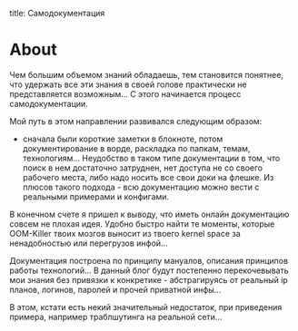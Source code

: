 title: Самодокументация

# About

Чем большим объемом знаний обладаешь, тем становится понятнее, что удержать все эти знания в своей голове практически не представляется возможным...
С этого начинается процесс самодокументации. 

Мой путь в этом направлении развивался следующим образом:

- сначала были короткие заметки в блокноте, потом документирование в ворде, раскладка по папкам, темам, технологиям...
Неудобство в таком типе документации в том, что поиск в нем достаточно затруднен, нет доступа не со своего рабочего места, либо надо носить все свои доки на флешке.
Из плюсов такого подхода - всю документацию можно вести с реальными примерами и конфигами.

В конечном счете я пришел к выводу, что иметь онлайн документацию совсем не плохая идея.
Удобно быстро найти те моменты, которые OOM-Killer твоих мозгов выносит из твоего kernel space за ненадобностью или перегрузов инфой...

Документация построена по принципу мануалов, описания принципов работы технологий...
В данный блог будут постепенно перекочевывать мои знания без привязки к конкретике - абстрагируясь от реальный ip планов, логинов, паролей и прочей приватной инфы...

В этом, кстати есть некий значительный недостаток, при приведения примера, например траблшутинга на реальной сети...